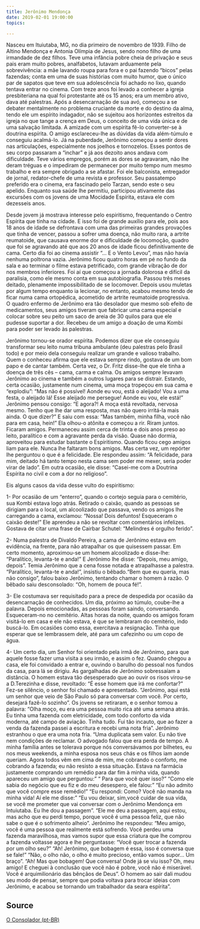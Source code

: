 ```yaml
---
title: Jerônimo Mendonça
date: 2019-02-01 19:00:00
topics: 

---
```



Nasceu em Ituiutaba, MG, no dia primeiro de novembro de 1939. Filho de Altino Mendonça e Antonia Olímpia de Jesus, sendo nono filho de uma irmandade de dez filhos. Teve uma infância pobre cheia de privação e seus pais eram muito pobres, analfabetos, lutavam arduamente pela sobrevivência: a mãe lavando roupa para fora e o pai fazendo “bicos” pelas fazendas; conta em uma de suas histórias com muito humor, que o único par de sapatos que teve em sua adolescência foi achado no lixo, quando tentava entrar no cinema. Com treze anos foi levado a conhecer a igreja presbiteriana na qual foi protestante até os 15 anos; era um membro ativo, dava até palestras. Após a desencarnação de sua avó, começou a se debater mentalmente no problema cruciante da morte e do destino da alma, tendo ele um espírito indagador, não se sujeitou aos horizontes estreitos da igreja no que tange a crença em Deus, o conceito de uma vida única e de uma salvação limitada. A amizade com um espírita fê-lo converter-se à doutrina espírita. O amigo esclareceu-lhe as dúvidas da vida além-túmulo e conseguiu acalmá-lo. Já na puberdade, Jerônimo começou a sentir dores nas articulações, especialmente nos joelhos e tornozelos. Esses pontos de seu corpo passaram a “inchar” e já aos dezoito anos andava com dificuldade. Teve vários empregos, porém as dores se agravaram, não lhe deram tréguas e o impediram de permanecer por muito tempo num mesmo trabalho e era sempre obrigado a se afastar. Foi ele balconista, entregador de jornal, redator-chefe de uma revista e professor. Seu passatempo preferido era o cinema, era fascinado pelo Tarzan, sendo este o seu apelido. Enquanto sua saúde lhe permitiu, participou ativamente das excursões com os jovens de uma Mocidade Espírita, estava ele com dezesseis anos.

Desde jovem já mostrava interesse pelo espiritismo, frequentando o Centro Espírita que tinha na cidade. E isso foi de grande auxílio para ele, pois aos 18 anos de idade se defrontava com uma das primeiras grandes provações que tinha de vencer, passou a sofrer uma doença, não muito rara, a artrite reumatoide, que causava enorme dor e dificuldade de locomoção, quadro que foi se agravando até que aos 20 anos de idade ficou definitivamente de cama. Certo dia foi ao cinema assistir “... E o Vento Levou”, mas não havia nenhuma poltrona vazia. Jerônimo ficou quatro horas em pé no fundo da sala e ao terminar o filme estava petrificado, com grande vibração de dor nos membros inferiores. Foi aí que começou a jornada dolorosa e difícil da paralisia, como ele mesmo conta em sua autobiografia. Passou três meses deitado, plenamente impossibilitado de se locomover. Depois usou muletas por algum tempo enquanto ia lecionar, no entanto, acabou mesmo tendo de ficar numa cama ortopédica, acometido de artrite reumatoide progressiva. O quadro enfermo de Jerônimo era tão desolador que mesmo sob efeito de medicamentos, seus amigos tiveram que fabricar uma cama especial e colocar sobre seu peito um saco de areia de 30 quilos para que ele pudesse suportar a dor. Recebeu de um amigo a doação de uma Kombi para poder ser levado às palestras.

Jerônimo tornou-se orador espírita. Podemos dizer que ele conseguiu transformar seu leito numa tribuna ambulante (deu palestras pelo Brasil todo) e por meio dela conseguiu realizar um grande e valioso trabalho. Quem o conheceu afirma que ele estava sempre rindo, gostava de um bom papo e de cantar também. Certa vez, o Dr. Fritz disse-lhe que ele tinha a doença de três cês – cama, carma e calma. Os amigos sempre levavam Jerônimo ao cinema e também a outros lugares para se distrair. Estando, certa ocasião, justamente num cinema, uma moça tropeçou em sua cama e “explodiu”: “Mas não é possível! Aonde eu vou, está o aleijado! Vou a uma festa, o aleijado lá! Esse aleijado me persegue! Aonde eu vou, ele está!” Jerônimo pensou consigo: “E agora?! A moça está revoltada, nervosa mesmo. Tenho que lhe dar uma resposta, mas não quero irritá-la mais ainda. O que dizer?” E saiu com essa: “Mas também, minha filha, você não para em casa, hein!” Ela olhou-o atônita e começou a rir. Riram juntos. Ficaram amigos. Permaneceu assim cerca de trinta e dois anos preso ao leito, paralítico e com a agravante perda da visão. Quase não dormia, aproveitou para estudar bastante o Espiritismo. Quando ficou cego amigos liam para ele. Nunca lhe faltaram bons amigos. Mas certa vez, um repórter lhe perguntou o que é a felicidade. Ele respondeu assim: “A felicidade, para mim, deitado há tanto tempo nesta cama sem poder me mexer, seria poder virar de lado”. Em outra ocasião, ele disse: “Casei-me com a Doutrina Espírita no civil e com a dor no religioso”.

Eis alguns casos da vida desse vulto do espiritismo:

1- Por ocasião de um “enterro”, quando o cortejo seguia para o cemitério, sua Kombi estava logo atrás. Retirado o caixão, quando as pessoas se dirigiam para o local, um alcoolizado que passava, vendo os amigos lhe carregando a cama, exclamou: “Nossa! Dois defuntos! Esqueceram o caixão deste!” Ele aprendeu a não se revoltar com comentários infelizes. Gostava de citar uma frase de Cairbar Schutel: “Melindres é orgulho ferido”.

2- Numa palestra de Divaldo Pereira, a cama de Jerônimo estava em evidência, na frente, para não atrapalhar os que quisessem passar. Em certo momento, aproximou-se um homem alcoolizado e disse-lhe: “Paralítico, levanta-te e anda!” E Jerônimo lhe disse: “Depois, meu amigo, depois”. Temia Jerônimo que a cena fosse notada e atrapalhasse a palestra. “Paralítico, levanta-te e anda!”, insistiu o bêbado.“Bem que eu queria, mas não consigo”, falou baixo Jerônimo, tentando chamar o homem à razão. O bêbado saiu desconsolado: “Oh, homem de pouca fé!”.

3- Ele costumava ser requisitado para a prece de despedida por ocasião da desencarnação de conhecidos. Um dia, próximo ao túmulo, coube-lhe a palavra. Depois emocionadas, as pessoas foram saindo, conversando. Esqueceram-no no cemitério. Altas horas da noite, quando os amigos foram visitá-lo em casa e ele não estava, é que se lembraram do cemitério, indo buscá-lo. Em ocasiões como essa, exercitava a resignação. Tinha que esperar que se lembrassem dele, até para um cafezinho ou um copo de água.

4- Um certo dia, um Senhor foi orientado pela irmã de Jerônimo, para que aquele fosse fazer uma visita a seu irmão, e assim o fez. Quando chegou a casa, ele foi convidado a entrar e, ouvindo o barulho do pessoal nos fundos da casa, para lá se dirigiu. As gargalhadas de Jerônimo sobressaíam a distância. O homem estava tão desesperado que ao ouvir os risos virou-se a D.Terezinha e disse, revoltado: “É esse homem que irá me confortar?” Fez-se silêncio, o senhor foi chamado e apresentado. “Jerônimo, aqui está um senhor que veio de São Paulo só para conversar com você. Por certo, desejará fazê-lo sozinho”. Os jovens se retiraram, e o senhor tomou a palavra: “Olha moço, eu era uma pessoa muito rica até uma semana atrás. Eu tinha uma fazenda com eletricidade, com todo conforto da vida moderna, até campo de aviação. Tinha tudo. Fui tão incauto, que ao fazer a venda da fazenda passei a escritura e recebi uma nota fria”. Jerônimo estranhou o que era uma nota fria. “Uma duplicata sem valor. Eu não tive nem condições de reclamar. O advogado falou que era perda de tempo. A minha família antes se tolerava porque nós conversávamos por bilhetes, eu nos meus weekends, a minha esposa nos seus chás e os filhos iam aonde queriam. Agora todos vêm em cima de mim, me cobrando o conforto, me cobrando a fazenda; eu não resisto a essa situação. Estava na farmácia justamente comprando um remédio para dar fim à minha vida, quando apareceu um amigo que perguntou:” “ Para que você quer isso?” “Como ele sabia do negócio que eu fiz e do meu desespero, ele falou:” “Eu não admito que você compre esse remédio!” “Eu respondi: Como? Você não manda na minha vida! Aí ele me disse:” “Eu vou deixar, sim,você cuidar de sua vida, se você me prometer que vai conversar com o Jerônimo Mendonça em Intuiutaba. Eu lhe dou a passagem”. “Ele me deu a passagem, aqui estou, mas acho que eu perdi tempo, porque você é uma pessoa feliz, que não sabe o que é o sofrimento alheio”. Jerônimo lhe respondeu: “Meu amigo, você é uma pessoa que realmente está sofrendo. Você perdeu uma fazenda maravilhosa, mas vamos supor que essa criatura que lhe comprou a fazenda voltasse agora e lhe perguntasse: “Você quer trocar a fazenda por um olho seu?” “Ah! Jerônimo, que bobagem é essa, isso é conversa que se fale!” “Não, o olho não, o olho é muito precioso, então vamos supor... Um braço”. “Ah! Mas que bobagem! Que conversa! Onde já se viu isso? Oh, meu amigo! E cheguei à conclusão que você não é pobre, você não é miserável. Você é arquimilionário das bênçãos de Deus”. O homem ao sair dali mudou seu modo de pensar, sempre que podia voltava para trocar ideias com Jerônimo, e acabou se tornando um trabalhador da seara espírita”. 
## Source
[O Consolador (pt-BR)](http://www.oconsolador.com.br/linkfixo/biografias/jeronimomendonca.html)



